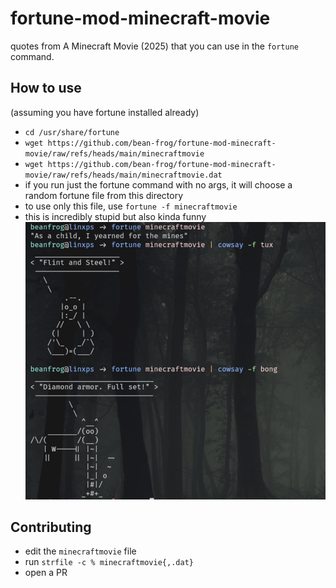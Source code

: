 # fortune-mod-minecraft-movie
quotes from A Minecraft Movie (2025) that you can use in the `fortune` command.
## How to use
(assuming you have fortune installed already)
- `cd /usr/share/fortune`
- `wget https://github.com/bean-frog/fortune-mod-minecraft-movie/raw/refs/heads/main/minecraftmovie`
- `wget https://github.com/bean-frog/fortune-mod-minecraft-movie/raw/refs/heads/main/minecraftmovie.dat`
- if you run just the fortune command with no args, it will choose a random fortune file from this directory
- to use only this file, use `fortune -f minecraftmovie`
- this is incredibly stupid but also kinda funny
![](example.png)

## Contributing
- edit the `minecraftmovie` file
- run `strfile -c % minecraftmovie{,.dat}`
- open a PR
